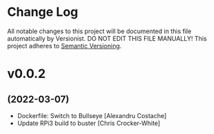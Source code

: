 # Change Log

All notable changes to this project will be documented in this file
automatically by Versionist. DO NOT EDIT THIS FILE MANUALLY!
This project adheres to [Semantic Versioning](http://semver.org/).

# v0.0.2
## (2022-03-07)

* Dockerfile: Switch to Bullseye [Alexandru Costache]
* Update RPi3 build to buster [Chris Crocker-White]
